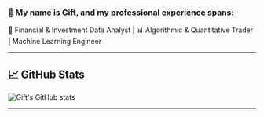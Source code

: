 ### 👋 My name is Gift, and my professional experience spans:

💼 Financial & Investment Data Analyst | 📊 Algorithmic & Quantitative Trader | Machine Learning Engineer 
   

---

## 📈 GitHub Stats
![Gift's GitHub stats](https://github-readme-stats.vercel.app/api?username=GiftAnyaoma&show_icons=true&theme=radical)

---
